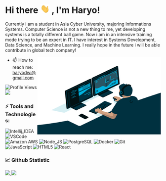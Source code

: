# Hi there <img src="https://raw.githubusercontent.com/whysaputro/whysaputro/master/wave.gif" width="30px"> , I'm Haryo!
 
Currently i am a student in Asia Cyber University, majoring Informations Systems. Computer Science is not a new thing to me, yet developing systems is a totally different ball game. Now i am in an intensive training mode trying to be an expert in IT. I have interest in Systems Development, Data Science, and Machine Learning. I really hope in the future i will be able contribute in global tech company!

<img align="right" alt="GIF" src="https://raw.githubusercontent.com/whysaputro/whysaputro/master/code.gif" width="400" height="250" />
 
- 📫 How to reach me: haryodwi@gmail.com
 

![Profile Views](https://gpvc.arturio.dev/haryodwi)
<a href="https://www.linkedin.com/in/haryodwi/"><img src="https://img.shields.io/badge/-linkedin-informational?style=flat&logo=linkedin&logoColor=white&color=0077b5" /></a>

### ⚡ Tools and Technologies:
![Intellij_IDEA](https://img.shields.io/badge/IDE-IntelliJ_IDEA-informational?style=flat&logo=intellij-idea&logoColor=white&color=2bbc8a)
![VSCode](https://img.shields.io/badge/Text_Editor-VSCode-informational?style=flat&logo=visual-studio-code&logoColor=white&color=2bbc8a)
![Amazon AWS](https://img.shields.io/badge/Cloud-Amazon_AWS-informational?style=flat&logo=amazon-aws&logoColor=white&color=2bbc8a)
![Node_JS](https://img.shields.io/badge/Tools-Nodejs-informational?style=flat&logo=Node.js&logoColor=white&color=2bbc8a)
![PostgreSQL](https://img.shields.io/badge/Tools-PostgreSQL-informational?style=flat&logo=postgresql&logoColor=white&color=2bbc8a)
![Docker](https://img.shields.io/badge/Tools-Docker-informational?style=flat&logo=docker&logoColor=white&color=2bbc8a)
![Git](https://img.shields.io/badge/Tools-Git-informational?style=flat&logo=git&logoColor=white&color=2bbc8a)
</br>
![JavaScript](https://img.shields.io/badge/Code-JavaScript-informational?style=flat&logo=javascript&logoColor=white&color=2bbc8a)
![HTML5](https://img.shields.io/badge/Code-HTML5-informational?style=flat&logo=html5&logoColor=white&color=2bbc8a)
![React](https://img.shields.io/badge/Code-React-informational?style=flat&logo=react&logoColor=white&color=2bbc8a)

  
### 📈 Github Statistic
<p align="left" dir="auto">
    <a href="https://github.com/haryodwi">
      <img height="150em" src="https://github-readme-stats-eight-theta.vercel.app/api?username=haryodwi&show_icons=true&theme=ayu-mirage&include_all_commits=true&count_private=true" style="max-width: 100%;"/>
      <img height="150em" src="https://github-readme-stats-eight-theta.vercel.app/api/top-langs/?username=haryodwi&layout=compact&langs_count=8&theme=ayu-mirage" style="max-width: 100%;"/>
    </a>
</p>
